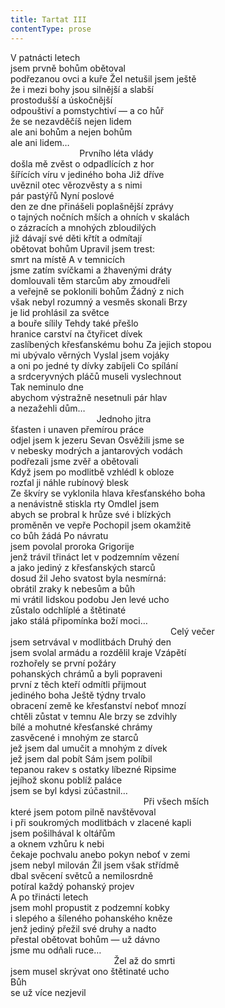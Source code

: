 ```yaml
---
title: Tartat III
contentType: prose
---
```


<section>

V patnácti letech  
jsem prvně bohům obětoval  
podřezanou ovci a kuře Žel netušil jsem ještě  
že i mezi bohy jsou silnější a slabší  
prostodušší a úskočnější  
odpouštiví a pomstychtiví — a co hůř  
že se nezavděčíš nejen lidem  
ale ani bohům a nejen bohům  
ale ani lidem…  
                            Prvního léta vlády  
došla mě zvěst o odpadlících z hor  
šířících víru v jediného boha Již dříve  
uvěznil otec věrozvěsty a s nimi  
pár pastýřů Nyní poslové  
den ze dne přinášeli poplašnější zprávy  
o tajných nočních mších a ohních v skalách  
o zázracích a mnohých zbloudilých  
již dávají své děti křtít a odmítají  
obětovat bohům Upravil jsem trest:  
smrt na místě A v temnicích  
jsme zatím svíčkami a žhavenými dráty  
domlouvali těm starcům aby zmoudřeli  
a veřejně se poklonili bohům Žádný z nich  
však nebyl rozumný a vesměs skonali Brzy  
je lid prohlásil za světce  
a bouře sílily Tehdy také přešlo  
hranice carství na čtyřicet dívek  
zaslíbených křesťanskému bohu Za jejich stopou  
mi ubývalo věrných Vyslal jsem vojáky  
a oni po jedné ty dívky zabíjeli Co spílání  
a srdceryvných pláčů museli vyslechnout  
Tak neminulo dne  
abychom výstražně nesetnuli pár hlav  
a nezažehli dům…  
                                   Jednoho jitra  
šťasten i unaven přemírou práce  
odjel jsem k jezeru Sevan Osvěžili jsme se  
v nebesky modrých a jantarových vodách  
podřezali jsme zvěř a obětovali  
Když jsem po modlitbě vzhlédl k obloze  
rozťal ji náhle rubínový blesk  
Ze škvíry se vyklonila hlava křesťanského boha  
a nenávistně stiskla rty Omdlel jsem  
abych se probral k hrůze své i blízkých  
proměněn ve vepře Pochopil jsem okamžitě  
co bůh žádá Po návratu  
jsem povolal proroka Grigorije  
jenž trávil třináct let v podzemním vězení  
a jako jediný z křesťanských starců  
dosud žil Jeho svatost byla nesmírná:  
obrátil zraky k nebesům a bůh  
mi vrátil lidskou podobu Jen levé ucho  
zůstalo odchlíplé a štětinaté  
jako stálá připomínka boží moci…  
                                                                 Celý večer  
jsem setrvával v modlitbách Druhý den  
jsem svolal armádu a rozdělil kraje Vzápětí  
rozhořely se první požáry  
pohanských chrámů a byli popraveni  
první z těch kteří odmítli přijmout  
jediného boha Ještě týdny trvalo  
obracení země ke křesťanství neboť mnozí  
chtěli zůstat v temnu Ale brzy se zdvihly  
bílé a mohutné křesťanské chrámy  
zasvěcené i mnohým ze starců  
jež jsem dal umučit a mnohým z dívek  
jež jsem dal pobít Sám jsem políbil  
tepanou rakev s ostatky líbezné Ripsime  
jejíhož skonu poblíž paláce  
jsem se byl kdysi zúčastnil…  
                                                      Při všech mších  
které jsem potom pilně navštěvoval  
i při soukromých modlitbách v zlacené kapli  
jsem pošilhával k oltářům  
a oknem vzhůru k nebi  
čekaje pochvalu anebo pokyn neboť v zemi  
jsem nebyl milován Žil jsem však střídmě  
dbal svěcení světců a nemilosrdně  
potíral každý pohanský projev  
A po třinácti letech  
jsem mohl propustit z podzemní kobky  
i slepého a šíleného pohanského kněze  
jenž jediný přežil své druhy a nadto  
přestal obětovat bohům — už dávno  
jsme mu odňali ruce…  
                                          Žel až do smrti  
jsem musel skrývat ono štětinaté ucho  
Bůh  
se už více nezjevil

</section>
